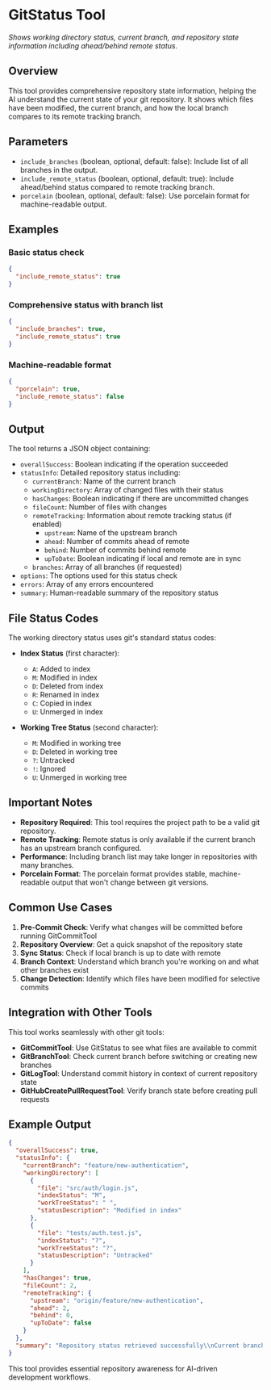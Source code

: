 ﻿# GitStatus Tool

*Shows working directory status, current branch, and repository state information including ahead/behind remote status.*

## Overview

This tool provides comprehensive repository state information, helping the AI understand the current state of your git repository. It shows which files have been modified, the current branch, and how the local branch compares to its remote tracking branch.

## Parameters

- `include_branches` (boolean, optional, default: false): Include list of all branches in the output.
- `include_remote_status` (boolean, optional, default: true): Include ahead/behind status compared to remote tracking branch.
- `porcelain` (boolean, optional, default: false): Use porcelain format for machine-readable output.

## Examples

### Basic status check
```json
{
  "include_remote_status": true
}
```

### Comprehensive status with branch list
```json
{
  "include_branches": true,
  "include_remote_status": true
}
```

### Machine-readable format
```json
{
  "porcelain": true,
  "include_remote_status": false
}
```

## Output

The tool returns a JSON object containing:
- `overallSuccess`: Boolean indicating if the operation succeeded
- `statusInfo`: Detailed repository status including:
  - `currentBranch`: Name of the current branch
  - `workingDirectory`: Array of changed files with their status
  - `hasChanges`: Boolean indicating if there are uncommitted changes
  - `fileCount`: Number of files with changes
  - `remoteTracking`: Information about remote tracking status (if enabled)
    - `upstream`: Name of the upstream branch
    - `ahead`: Number of commits ahead of remote
    - `behind`: Number of commits behind remote
    - `upToDate`: Boolean indicating if local and remote are in sync
  - `branches`: Array of all branches (if requested)
- `options`: The options used for this status check
- `errors`: Array of any errors encountered
- `summary`: Human-readable summary of the repository status

## File Status Codes

The working directory status uses git's standard status codes:
- **Index Status** (first character):
  - `A`: Added to index
  - `M`: Modified in index
  - `D`: Deleted from index
  - `R`: Renamed in index
  - `C`: Copied in index
  - `U`: Unmerged in index

- **Working Tree Status** (second character):
  - `M`: Modified in working tree
  - `D`: Deleted in working tree
  - `?`: Untracked
  - `!`: Ignored
  - `U`: Unmerged in working tree

## Important Notes

- **Repository Required**: This tool requires the project path to be a valid git repository.
- **Remote Tracking**: Remote status is only available if the current branch has an upstream branch configured.
- **Performance**: Including branch list may take longer in repositories with many branches.
- **Porcelain Format**: The porcelain format provides stable, machine-readable output that won't change between git versions.

## Common Use Cases

1. **Pre-Commit Check**: Verify what changes will be committed before running GitCommitTool
2. **Repository Overview**: Get a quick snapshot of the repository state
3. **Sync Status**: Check if local branch is up to date with remote
4. **Branch Context**: Understand which branch you're working on and what other branches exist
5. **Change Detection**: Identify which files have been modified for selective commits

## Integration with Other Tools

This tool works seamlessly with other git tools:
- **GitCommitTool**: Use GitStatus to see what files are available to commit
- **GitBranchTool**: Check current branch before switching or creating new branches
- **GitLogTool**: Understand commit history in context of current repository state
- **GitHubCreatePullRequestTool**: Verify branch state before creating pull requests

## Example Output

```json
{
  "overallSuccess": true,
  "statusInfo": {
    "currentBranch": "feature/new-authentication",
    "workingDirectory": [
      {
        "file": "src/auth/login.js",
        "indexStatus": "M",
        "workTreeStatus": " ",
        "statusDescription": "Modified in index"
      },
      {
        "file": "tests/auth.test.js",
        "indexStatus": "?",
        "workTreeStatus": "?",
        "statusDescription": "Untracked"
      }
    ],
    "hasChanges": true,
    "fileCount": 2,
    "remoteTracking": {
      "upstream": "origin/feature/new-authentication",
      "ahead": 2,
      "behind": 0,
      "upToDate": false
    }
  },
  "summary": "Repository status retrieved successfully\\nCurrent branch: feature/new-authentication\\nWorking directory has 2 changed files"
}
```

This tool provides essential repository awareness for AI-driven development workflows.